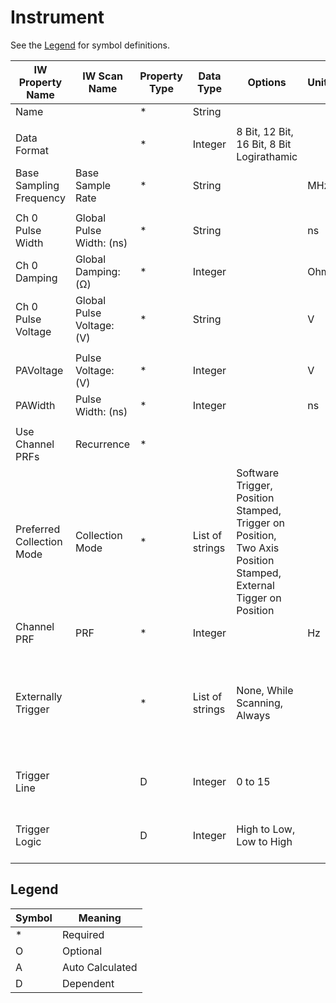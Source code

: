 # Instrument
See the [Legend](#legend) for symbol definitions.

| IW Property Name          | IW Scan Name              | Property Type | Data Type       | Options                                                                                                         | Units | Other Unit Options | Example | Comments                                                            |
|---------------------------|---------------------------|---------------|-----------------|-----------------------------------------------------------------------------------------------------------------|-------|--------------------|---------|---------------------------------------------------------------------|
| Name                      |                           | *             | String          |                                                                                                                 |       |                    | MP      |                                                                     |
|                           |                           |               |                 |                                                                                                                 |       |                    |         |                                                                     |
| Data Format               |                           | *             | Integer         | 8 Bit, 12 Bit, 16 Bit, 8 Bit Logirathamic                                                                       |       |                    |         |                                                                     |
| Base Sampling Frequency   | Base Sample Rate          | *             | String          |                                                                                                                 | MHz   |                    | 100     |                                                                     |
|                           |                           |               |                 |                                                                                                                 |       |                    |         |                                                                     |
| Ch 0 Pulse Width          | Global Pulse Width: (ns)  | *             | String          |                                                                                                                 | ns    |                    | 100     |                                                                     |
| Ch 0 Damping              | Global Damping: (Ω)       | *             | Integer         |                                                                                                                 | Ohm   |                    |         |                                                                     |
| Ch 0 Pulse Voltage        | Global Pulse Voltage: (V) | *             | String          |                                                                                                                 | V     |                    | 200     |                                                                     |
|                           |                           |               |                 |                                                                                                                 |       |                    |         |                                                                     |
| PAVoltage                 | Pulse Voltage: (V)        | *             | Integer         |                                                                                                                 | V     |                    |         |                                                                     |
| PAWidth                   | Pulse Width: (ns)         | *             | Integer         |                                                                                                                 | ns    |                    |         |                                                                     |
|                           |                           |               |                 |                                                                                                                 |       |                    |         |                                                                     |
| Use Channel PRFs          | Recurrence                | *             |                 |                                                                                                                 |       |                    |         |                                                                     |
| Preferred Collection Mode | Collection Mode           | *             | List of strings | Software Trigger, Position Stamped, Trigger on Position, Two Axis Position Stamped, External Tigger on Position |       |                    |         |                                                                     |
| Channel PRF               | PRF                       | *             | Integer         |                                                                                                                 | Hz    |                    |         |                                                                     |
|                           |                           |               |                 |                                                                                                                 |       |                    |         |                                                                     |
| Externally Trigger        |                           | *             | List of strings | None, While Scanning, Always                                                                                    |       |                    |         | If While scanning or always, enables Trigger Line and Trigger Logic |
| Trigger Line              |                           | D             | Integer         | 0 to 15                                                                                                         |       |                    |         | Depends on Externally Trigger                                       |
| Trigger Logic             |                           | D             | Integer         | High to Low, Low to High                                                                                        |       |                    |         | Depends on Externally Trigger                                       |

## Legend

| Symbol | Meaning         |
|--------|------------------|
| *      | Required         |
| O      | Optional         |
| A      | Auto Calculated  |
| D      | Dependent        |